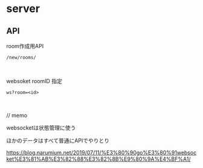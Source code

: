 # server

## API

room作成用API
```
/new/rooms/
```

<br>

websoket roomID 指定
```
ws?room=<id>
```

<br>


// memo

websocketは状態管理に使う

ほかのデータはすべて普通にAPIでやりとり



https://blog.narumium.net/2019/07/11/%E3%80%90go%E3%80%91websocket%E3%81%AB%E3%82%88%E3%82%8B%E9%80%9A%E4%BF%A1/